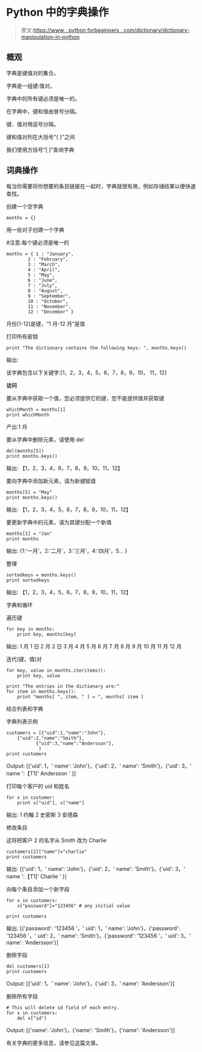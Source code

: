 # Python 中的字典操作

> 原文:[https://www . python forbeginners . com/dictionary/dictionary-manipulation-in-python](https://www.pythonforbeginners.com/dictionary/dictionary-manipulation-in-python)

## 概观

字典是键值对的集合。

字典是一组键:值对。

字典中的所有键必须是唯一的。

在字典中，键和值由冒号分隔。

键、值对用逗号分隔。

键和值对列在大括号“{ }”之间

我们使用方括号“[ ]”查询字典

## 词典操作

每当你需要将你想要的条目链接在一起时，字典就很有用，例如存储结果以便快速查找。

创建一个空字典

```
months = {} 
```

用一些对子创建一个字典

#注意:每个键必须是唯一的

```
months = { 1 : "January", 
     	2 : "February", 
    	3 : "March", 
        4 : "April", 
     	5 : "May", 
     	6 : "June", 
    	7 : "July",
        8 : "August",
     	9 : "September", 
    	10 : "October", 
        11 : "November",
    	12 : "December" } 
```

月份[1-12]是键，“1 月-12 月”是值

打印所有密钥

```
print "The dictionary contains the following keys: ", months.keys() 
```

输出:

该字典包含以下关键字:[1，2，3，4，5，6，7，8，9，10，
11，12]

**访问**

要从字典中获取一个值，您必须提供它的键，您不能提供值并获取键

```
whichMonth = months[1]
print whichMonth 
```

产出:1 月

要从字典中删除元素，请使用 del

```
del(months[5])
print months.keys() 
```

输出:
【1，2，3，4，6，7，8，9，10，11，12】

要向字典中添加新元素，请为新键赋值

```
months[5] = "May"
print months.keys() 
```

输出:
【1，2，3，4，5，6，7，8，9，10，11，12】

要更新字典中的元素，请为其键分配一个新值

```
months[1] = "Jan"
print months 
```

输出:
{1:'一月'，2:'二月'，3:'三月'，4:'四月'，5… }

整理

```
sortedkeys = months.keys()
print sortedkeys 
```

输出:
【1，2，3，4，5，6，7，8，9，10，11，12】

字典和循环

遍历键

```
for key in months:
    print key, months[key] 
```

输出:
1 月 1 日
2 月 2 日
3 月
4 月
5 月
6 月
7 月
8 月
9 月
10 月
11 月
12 月

迭代(键，值)对

```
for key, value in months.iteritems():
    print key, value

print "The entries in the dictionary are:"
for item in months.keys():
    print "months[ ", item, " ] = ", months[ item ] 
```

结合列表和字典

字典列表示例

```
customers = [{"uid":1,"name":"John"},
    {"uid":2,"name":"Smith"},
           {"uid":3,"name":"Andersson"},
            ]
print customers 
```

Output:
[{'uid': 1，' name': 'John'}，{'uid': 2，' name': 'Smith'}，{'uid': 3，' name ':【T1]' Andersson ' }]

打印每个客户的 uid 和姓名

```
for x in customer:
    print x["uid"], x["name"] 
```

输出:
1 约翰
2 史密斯
3 安德森

修改条目

这将把客户 2 的名字从 Smith 改为 Charlie

```
customers[2]["name"]="charlie"
print customers 
```

输出:
[{'uid': 1，' name': 'John'}，{'uid': 2，' name': 'Smith'}，{'uid': 3，' name ':【T1]' Charlie ' }]

向每个条目添加一个新字段

```
for x in customers:
    x["password"]="123456" # any initial value

print customers 
```

输出:
[{'password': '123456 '，' uid': 1，' name': 'John'}，{'password': '123456 '，' uid':
2，' name': 'Smith'}，{'password': '123456 '，' uid': 3，' name': 'Andersson'}]

删除字段

```
del customers[1]
print customers 
```

Output:
[{'uid': 1，' name': 'John'}，{'uid': 3，' name': 'Andersson'}]

删除所有字段

```
# This will delete id field of each entry.
for x in customers:
    del x["id"] 
```

Output:
[{'name': 'John'}，{'name': 'Smith'}，{'name': 'Andersson'}]

有关字典的更多信息，请参见这篇文章。